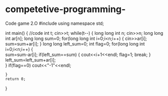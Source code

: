 # competetive-programming-
Code game 2.O
#include <iostream>
using namespace std;

int main() {
	//code
	int t;
	cin>>t;
	while(t--)
	{
	    long long int n;
	    cin>>n;
	    long long int ar[n];
	    long long sum=0;
	    for(long long int i=0;i<n;i++)
	    {
	        cin>>ar[i];
	        sum=sum+ar[i];
	    }
	    long long left_sum=0;
        int flag=0;
	    for(long long int i=0;i<n;i++)
	    {   
	        sum=sum-ar[i];
	        if(left_sum==sum)
	        {
	           cout<<i+1<<endl;
	           flag=1;
	           break;
	        }
	        left_sum=left_sum+ar[i];    
	    }
	   if(flag==0)
	    cout<<"-1"<<endl;
	   
	}
	return 0;
}
